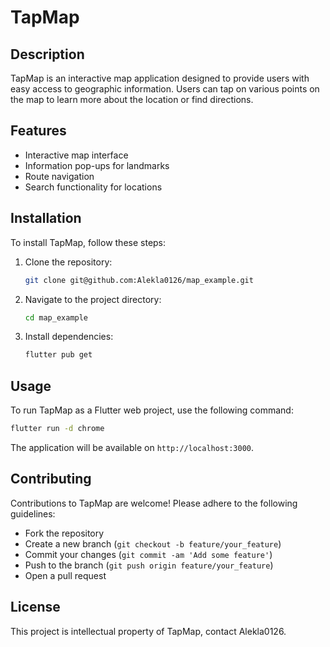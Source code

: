 # TapMap

## Description
TapMap is an interactive map application designed to provide users with easy access to geographic information. Users can tap on various points on the map to learn more about the location or find directions.

## Features
- Interactive map interface
- Information pop-ups for landmarks
- Route navigation
- Search functionality for locations

## Installation
To install TapMap, follow these steps:

1. Clone the repository:
   ```sh
   git clone git@github.com:Alekla0126/map_example.git
   ```

2. Navigate to the project directory:
   ```sh
   cd map_example
   ```

3. Install dependencies:
   ```sh
   flutter pub get
   ```

## Usage
To run TapMap as a Flutter web project, use the following command:
```sh
flutter run -d chrome
```

The application will be available on `http://localhost:3000`.

## Contributing
Contributions to TapMap are welcome! Please adhere to the following guidelines:

- Fork the repository
- Create a new branch (`git checkout -b feature/your_feature`)
- Commit your changes (`git commit -am 'Add some feature'`)
- Push to the branch (`git push origin feature/your_feature`)
- Open a pull request

## License
This project is intellectual property of TapMap, contact Alekla0126.
